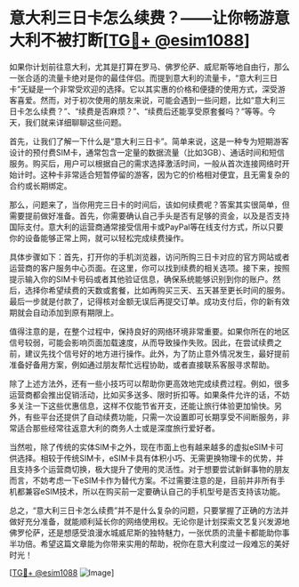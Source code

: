 # 意大利三日卡怎么续费？——让你畅游意大利不被打断[[TG💪+ @esim1088](https://t.me/s/esim1088)]

如果你计划前往意大利，尤其是打算在罗马、佛罗伦萨、威尼斯等地自由行，那么一张合适的流量卡绝对是你的最佳伴侣。而提到意大利的流量卡，“意大利三日卡”无疑是一个非常受欢迎的选择。它以其实惠的价格和便捷的使用方式，深受游客喜爱。然而，对于初次使用的朋友来说，可能会遇到一些问题，比如“意大利三日卡怎么续费？”、“续费是否麻烦？”、“续费后还能享受原套餐吗？”等等。今天，我们就来详细聊聊这些问题。

首先，让我们了解一下什么是“意大利三日卡”。简单来说，这是一种专为短期游客设计的预付费SIM卡，通常包含一定量的数据流量（比如3GB）、通话时间和短信服务。购买后，用户可以根据自己的需求选择激活时间，一般从首次连接网络时开始计时。这种卡非常适合短暂停留的游客，因为它的价格相对便宜，且无需复杂的合约或长期绑定。

那么，问题来了，当你用完三日卡的时间后，该如何续费呢？答案其实很简单，但需要提前做好准备。首先，你需要确认自己手头是否有足够的资金，以及是否支持国际支付。意大利的运营商通常接受信用卡或PayPal等在线支付方式，所以只要你的设备能够正常上网，就可以轻松完成续费操作。

具体步骤如下：首先，打开你的手机浏览器，访问所购三日卡对应的官方网站或者运营商的客户服务中心页面。在这里，你可以找到续费的相关选项。接下来，按照提示输入你的SIM卡号码或者其他验证信息，确保系统能够识别到你的账户。然后，选择你希望续费的天数或套餐，比如再购买三天、五天甚至更长时间的服务。最后一步就是付款了，记得核对金额无误后再提交订单。成功支付后，你的新有效期就会自动添加到原有期限上。

值得注意的是，在整个过程中，保持良好的网络环境非常重要。如果你所在的地区信号较弱，可能会影响页面加载速度，从而导致操作失败。因此，在尝试续费之前，建议先找个信号好的地方进行操作。此外，为了防止意外情况发生，最好提前准备好备用方案，例如通过朋友帮忙远程协助，或者直接联系客服寻求帮助。

除了上述方法外，还有一些小技巧可以帮助你更高效地完成续费过程。例如，很多运营商都会推出促销活动，比如买多送多、限时折扣等。如果条件允许的话，不妨多关注一下这些优惠信息，这样不仅能节省开支，还能让旅行体验更加愉快。另外，有些平台还提供了自动续费功能，只需一次设置即可长期享受不间断服务，非常适合那些经常往返意大利的商务人士或是深度旅行爱好者。

当然啦，除了传统的实体SIM卡之外，现在市面上也有越来越多的虚拟eSIM卡可供选择。相较于传统SIM卡，eSIM卡具有体积小巧、无需更换物理卡的优势，并且支持多个运营商切换，极大提升了使用的灵活性。对于想要尝试新鲜事物的朋友而言，不妨考虑一下eSIM卡作为替代方案。不过需要注意的是，目前并非所有手机都兼容eSIM技术，所以在购买前一定要确认自己的手机型号是否支持该功能。

总之，“意大利三日卡怎么续费”并不是什么复杂的问题，只要掌握了正确的方法并做好充分准备，就能顺利延长你的网络使用权。无论你是计划探索文艺复兴发源地佛罗伦萨，还是想感受浪漫水城威尼斯的独特魅力，一张优质的流量卡都能助你事半功倍。希望这篇文章能为你带来实用的帮助，祝你在意大利度过一段难忘的美好时光！

[[TG💪+ @esim1088](https://t.me/s/esim1088) ![Image](https://i.postimg.cc/4NQfJmqS/Snipaste-2025-05-13-00-14-12.png)]
